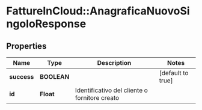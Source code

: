 # FattureInCloud::AnagraficaNuovoSingoloResponse

## Properties
Name | Type | Description | Notes
------------ | ------------- | ------------- | -------------
**success** | **BOOLEAN** |  | [default to true]
**id** | **Float** | Identificativo del cliente o fornitore creato | 


